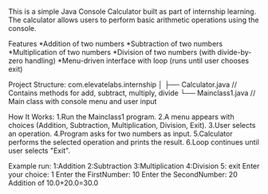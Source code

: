 This is a simple Java Console Calculator built as part of internship learning. The calculator allows users to perform basic arithmetic operations using the console.

Features
*Addition of two numbers
*Subtraction of two numbers
*Multiplication of two numbers
*Division of two numbers (with divide-by-zero handling)
*Menu-driven interface with loop (runs until user chooses exit)

Project Structure:
com.elevatelabs.internship
│
├── Calculator.java   // Contains methods for add, subtract, multiply, divide
└── Mainclass1.java   // Main class with console menu and user input

How It Works:
1.Run the Mainclass1 program.
2.A menu appears with choices (Addition, Subtraction, Multiplication, Division, Exit).
3.User selects an operation.
4.Program asks for two numbers as input.
5.Calculator performs the selected operation and prints the result.
6.Loop continues until user selects "Exit".


Example run:
1:Addition
2:Subtraction
3:Multiplication
4:Division
5: exit
Enter your choice: 1
Enter the FirstNumber: 10
Enter the SecondNumber: 20
Addition of 10.0+20.0=30.0
